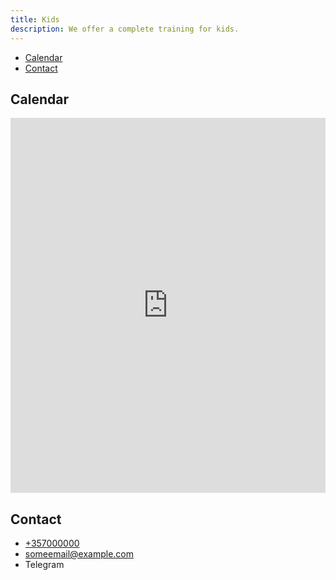 ```yaml
---
title: Kids
description: We offer a complete training for kids.
---
```


- [Calendar](#calendar)
- [Contact](#contact)

## Calendar

<iframe loading="lazy" title="Children Calendar" src="https://calendar.google.com/calendar/embed?src=df7aa66bfa29f536097c661404e0e3a1c9c9917c01228424627574fbc5cd37a3%40group.calendar.google.com&mode=AGENDA&amp;ctz=Asia%2FNicosia&amp;hl={{lang}}" style="border:0" width="100%" height="600" frameborder="0" scrolling="no"></iframe>

## Contact

- [+357000000](tel:+357000000)
- someemail@example.com
- Telegram
